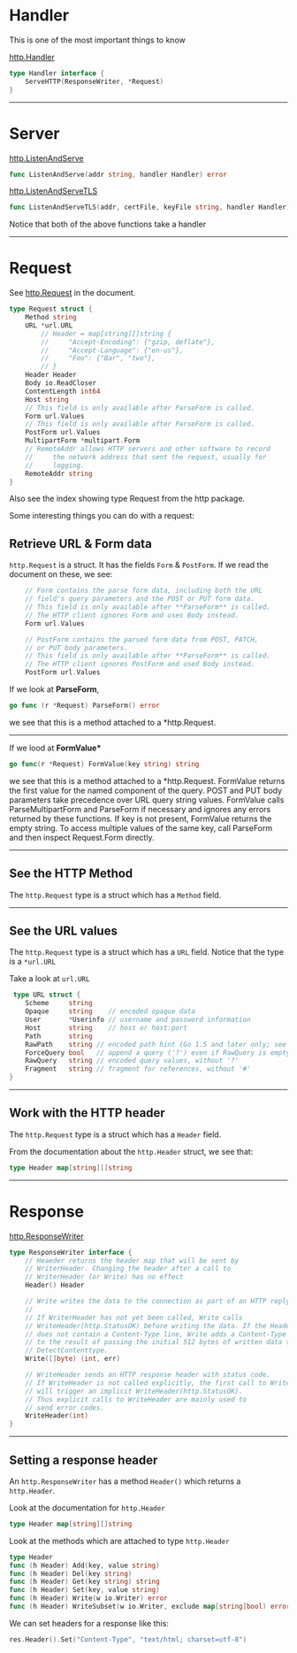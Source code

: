 # Handler

This is one of the most important things to know

[http.Handler](https://pkg.go.dev/net/http?utm_source=godoc#Handler)

```Go
type Handler interface {
    ServeHTTP(ResponseWriter, *Request)
}
```

---

# Server

[http.ListenAndServe](https://pkg.go.dev/net/http#ListenAndServe)

```Go
func ListenAndServe(addr string, handler Handler) error
```

[http.ListenAndServeTLS](https://pkg.go.dev/net/http#ListenAndServeTLS)

```GO
func ListenAndServeTLS(addr, certFile, keyFile string, handler Handler) error
```

Notice that both of the above functions take a handler

---

# Request

See [http.Request](https://pkg.go.dev/net/http#Request) in the document.

```Go
type Request struct {
    Method string
    URL *url.URL
        // Header = map[string][]string {
        //     "Accept-Encoding": {"gzip, deflate"},
        //     "Accept-Language": {"en-us"},
        //     "Foo": {"Bar", "two"},
        // }
    Header Header
    Body io.ReadCloser
    ContentLength int64
    Host string
    // This field is only available after ParseForm is called.
    Form url.Values
    // This field is only available after ParseForm is called.
    PostForm url.Values
    MultipartForm *multipart.Form
    // RemoteAddr allows HTTP servers and other software to record
    //     the network address that sent the request, usually for
    //     logging.
    RemoteAddr string
}
```

Also see the index showing type Request from the http package.

Some interesting things you can do with a request:

## Retrieve URL & Form data

```http.Request``` is a struct. It has the fields ```Form``` & ```PostForm```. If we read the document on these, we see:

```Go
    // Form contains the parse form data, including both the URL
    // field's query parameters and the POST or PUT form data.
    // This field is only available after **ParseForm** is called.
    // The HTTP client ignores Form and uses Body instead.
    Form url.Values

    // PostForm contains the parsed form data from POST, PATCH,
    // or PUT body parameters.
    // This field is only available after **ParseForm** is called.
    // The HTTP client ignores PostForm and used Body instead.
    PostForm url.Values
```

If we look at __ParseForm__,

```Go 
go func (r *Request) ParseForm() error
```

we see that this is a method attached to a *http.Request.

---

If we lood at __FormValue*__

```Go
go func(r *Request) FormValue(key string) string
```

we see that this is a method attached to a *http.Request. FormValue returns the first value for the named component of the query. POST and PUT body parameters take precedence over URL query string values. FormValue calls ParseMultipartForm and ParseForm if necessary and ignores any errors returned by these functions. If key is not present, FormValue returns the empty string. To access multiple values of the same key, call ParseForm and then inspect Request.Form directly.

---

## See the HTTP Method

The ```http.Request``` type is a struct which has a ```Method``` field.

---

## See the URL values

The ```http.Request``` type is a struct which has a ```URL``` field. Notice that the type is a ```*url.URL```

Take a look at ```url.URL```

```GO
 type URL struct {
    Scheme     string
    Opaque     string    // encoded opaque data
    User       *Userinfo // username and password information
    Host       string    // host or host:port
    Path       string
    RawPath    string // encoded path hint (Go 1.5 and later only; see EscapedPath method)
    ForceQuery bool   // append a query ('?') even if RawQuery is empty
    RawQuery   string // encoded query values, without '?'
    Fragment   string // fragment for references, without '#'
}
```

---

## Work with the HTTP header

The ```http.Request``` type is a struct which has a ```Header``` field.

From the documentation about the ```http.Header``` struct, we see that:

```Go
type Header map[string][]string
```

---

# Response

[http.ResponseWriter]([https://pkg.](https://pkg.go.dev/net/http#ResponseWriter))

```Go
type ResponseWriter interface {
    // Heaeder returns the header map that will be sent by 
    // WriterHeader. Changing the header after a call to 
    // WriterHeader (or Write) has no effect
    Header() Header

    // Write writes the data to the connection as part of an HTTP reply.
    //
    // If WriterHeader has not yet been called, Write calls
    // WriteHeader(http.StatusOK) before writing the data. If the Header
    // does not contain a Content-Type line, Write adds a Content-Type set 
    // to the result of passing the initial 512 bytes of written data to 
    // DetectContenttype.
    Write([]byte) (int, err)

    // WriteHeader sends an HTTP response header with status code.
    // If WriteHeader is not called explicitly, the first call to Write
    // will trigger an implicit WriteHeader(http.StatusOK).
    // Thus explicit calls to WriteHeader are mainly used to 
    // send error codes.
    WriteHeader(int)
}
```

---

## Setting a response header

An ```http.ResponseWriter``` has a method ```Header()``` which returns a ```http.Header```.

Look at the documentation for ```http.Header```

```Go
type Header map[string][]string
```

Look at the methods which are attached to type ```http.Header```

```Go
type Header
func (h Header) Add(key, value string)
func (h Header) Del(key string)
func (h Header) Get(key string) string
func (h Header) Set(key, value string)
func (h Header) Write(w io.Writer) error
func (h Header) WriteSubset(w io.Writer, exclude map[string]bool) error
```

We can set headers for a response like this:

```Go
res.Header().Set("Content-Type", "text/html; charset=utf-8")
```
